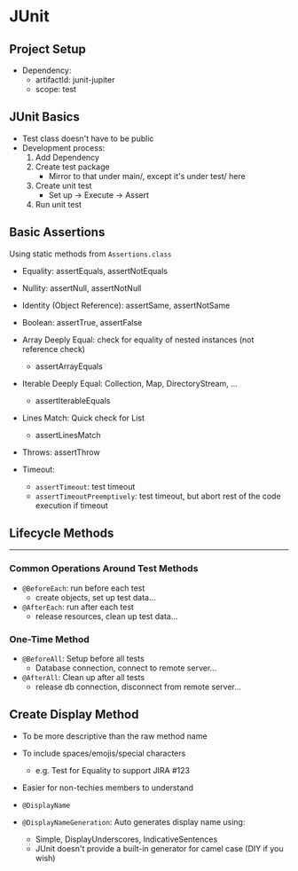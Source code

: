 # JUnit

## Project Setup

* Dependency: 
  * artifactId: junit-jupiter
  * scope: test

## JUnit Basics

* Test class doesn't have to be public
* Development process:
  1. Add Dependency
  2. Create test package
     - Mirror to that under main/, except it's under test/ here
  3. Create unit test
     - Set up → Execute → Assert
  4. Run unit test

## Basic Assertions
Using static methods from `Assertions.class`

* Equality: assertEquals, assertNotEquals
* Nullity: assertNull, assertNotNull

* Identity (Object Reference): assertSame, assertNotSame
* Boolean: assertTrue, assertFalse

* Array Deeply Equal: check for equality of nested instances (not reference check)
  - assertArrayEquals
* Iterable Deeply Equal: Collection, Map, DirectoryStream, ...
  - assertIterableEquals
* Lines Match: Quick check for List<Stream>
  - assertLinesMatch

* Throws: assertThrow
* Timeout: 
  - `assertTimeout`: test timeout 
  - `assertTimeoutPreemptively`: test timeout, but abort rest of the code execution if timeout 


## Lifecycle Methods

---

### Common Operations Around Test Methods

* `@BeforeEach`: run before each test
    - create objects, set up test data...
* `@AfterEach`: run after each test
    - release resources, clean up test data...

### One-Time Method

* `@BeforeAll`: Setup before all tests
    - Database connection, connect to remote server...
* `@AfterAll`: Clean up after all tests
    - release db connection, disconnect from remote server...


## Create Display Method

* To be more descriptive than the raw method name
* To include spaces/emojis/special characters 
  - e.g. Test for Equality to support JIRA #123
* Easier for non-techies members to understand

* `@DisplayName`
* `@DisplayNameGeneration`: Auto generates display name using: 
  - Simple, DisplayUnderscores, IndicativeSentences
  - JUnit doesn't provide a built-in generator for camel case (DIY if you wish)
